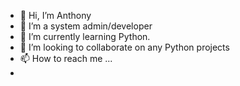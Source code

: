 - 👋 Hi, I’m Anthony
- 👀 I’m a system admin/developer
- 🌱 I’m currently learning Python.
- 💞️ I’m looking to collaborate on any Python projects
- 📫 How to reach me ... 
- 

<!---
danthonyp/danthonyp is a ✨ special ✨ repository because its `README.md` (this file) appears on your GitHub profile.
You can click the Preview link to take a look at your changes.
--->
